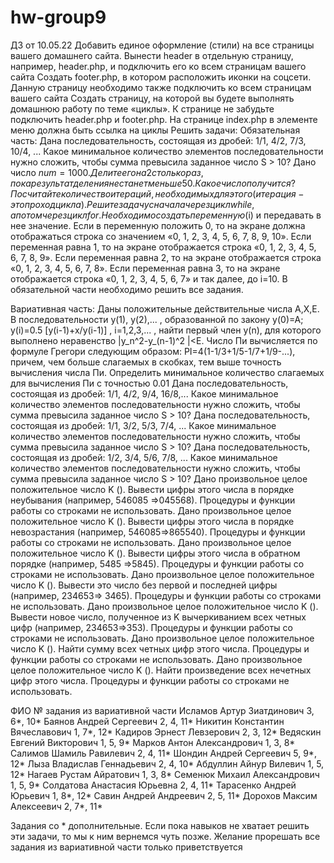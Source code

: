 # hw-group9
ДЗ от 10.05.22
	Добавить единое оформление (стили) на все страницы вашего домашнего сайта. 
	Вынести header в отдельную страницу, например, header.php, и подключить его ко всем страницам вашего сайта
	Создать footer.php, в котором расположить иконки на соцсети. Данную страницу необходимо также подключить ко всем страницам вашего сайта
	Создать страницу, на которой вы будете выполнять домашнюю работу по теме «циклы». К странице не забудьте подключить header.php и footer.php. На странице index.php в элементе меню должна быть ссылка на циклы
Решить задачи:
Обязательная часть:
	Дана последовательность, состоящая из дробей: 1/1, 4/2, 7/3, 10/4, ... Какое минимальное количество элементов последовательности нужно сложить, чтобы сумма превысила заданное число S > 10?
	Дано число $num=1000. Делите его на 2 столько раз, пока результат деления не станет меньше 50. Какое число получится? Посчитайте количество итераций, необходимых для этого (итерация - это проход цикла). Решите задачу сначала через цикл while, а потом через цикл for.
	Необходимо создать переменную ($i) и передавать в нее значение. Если в переменную положить 0, то на экране должна отображаться строка со значением «0, 1, 2, 3, 4, 5, 6, 7, 8, 9, 10». Если переменная равна 1, то на экране отображается строка «0, 1, 2, 3, 4, 5, 6, 7, 8, 9». Если переменная равна 2, то на экране отображается строка «0, 1, 2, 3, 4, 5, 6, 7, 8». Если переменная равна 3, то на экране отображается строка «0, 1, 2, 3, 4, 5, 6, 7» и так далее, до i=10.
В обязательной части необходимо решить все задания.

Вариативная часть:
	Даны положительные действительные числа A,X,E. В последовательности y(1), y(2),... , образованной по закону y(0)=A; y(i)=0.5 [y(i-1)+x/y(i-1)] , i=1,2,3,... , найти первый член y(n), для которого выполнено неравенство |y_n^2-y_(n-1)^2 |<E.
	Число  Пи  вычисляется  по  формуле  Грегори  следующим образом:  РI=4(1-1/3+1/5-1/7+1/9-...), причем, чем больше слагаемых в скобках, тем выше точность вычисления числа Пи. Определить минимальное количество слагаемых для вычисления Пи с точностью 0.01
	Дана последовательность, состоящая из дробей: 1/1, 4/2, 9/4, 16/8,... Какое минимальное количество элементов последовательности нужно сложить, чтобы сумма превысила заданное число S > 10?
	Дана  последовательность,  состоящая из дробей: 1/1, 3/2, 5/3, 7/4, ... Какое минимальное количество элементов последовательности нужно сложить, чтобы сумма превысила заданное число S > 10?
	Дана  последовательность,  состоящая из дробей: 1/2, 3/4, 5/6, 7/8, ... Какое минимальное количество элементов последовательности нужно сложить, чтобы сумма превысила заданное число S > 10?
	Дано произвольное целое положительное число K (). Вывести цифры этого числа в порядке неубывания (например, 546085 =>045568). Процедуры и функции работы со строками не использовать.
	Дано произвольное целое положительное число K (). Вывести цифры этого числа в порядке невозрастания (например, 546085=>865540). Процедуры и функции работы со строками не использовать.
	Дано произвольное целое положительное число K (). Вывести цифры этого числа в обратном порядке (например, 5485 =>5845). Процедуры и функции работы со строками не использовать.
	Дано произвольное целое положительное число K (). Вывести это число без первой и последней цифры (например, 234653=> 3465). Процедуры и функции работы со строками не использовать.
	Дано произвольное целое положительное число K (). Вывести новое число, полученное из K вычеркиванием всех четных цифр (например, 234653=>353). Процедуры и функции работы со строками не использовать.
	Дано произвольное целое положительное число K (). Найти сумму всех четных цифр этого числа. Процедуры и  функции  работы  со строками не использовать.
	Дано произвольное целое положительное число K (). Найти произведение всех нечетных цифр этого числа. Процедуры и  функции  работы  со строками не использовать.

ФИО	№ задания из вариативной части
Исламов Артур Зиатдинович	3, 6*, 10*
Баянов Андрей Сергеевич	2, 4, 11*
Никитин Константин Вячеславович	1, 7*, 12*
Кадиров Эрнест Левзерович	2, 3, 12*
Ведяскин Евгений Викторович	1, 5, 9*
Марков Антон Александрович	1, 3, 8*
Салимов Шамиль Равилевич	2, 4, 11*
Шондин Андрей Сергеевич	5, 9*, 12*
Лыза Владислав Геннадьевич	2, 4, 10*
Абдуллин Айнур Вилевич	1, 5, 12*
Нагаев Рустам Айратович	1, 3, 8*
Семенюк Михаил Александрович	1, 5, 9*
Солдатова Анастасия Юрьевна	2, 4, 11*
Тарасенко Андрей Юрьевич	1, 8*, 12*
Савин Андрей Андреевич	2, 5, 11*
Дорохов Максим Алексеевич	2, 7*, 11*

Задания со * дополнительные. Если пока навыков не хватает решить эти задачи, то мы к ним вернемся чуть позже.
Желание прорешать все задания из вариативной части только приветствуется


